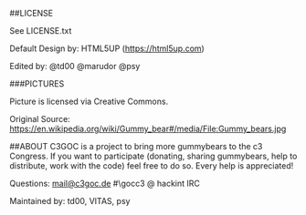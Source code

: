 ##LICENSE

See LICENSE.txt

Default Design by: HTML5UP (https://html5up.com)

Edited by: @td00 @marudor @psy

###PICTURES

Picture is licensed via Creative Commons.

Original Source:
https://en.wikipedia.org/wiki/Gummy_bear#/media/File:Gummy_bears.jpg

##ABOUT
C3GOC is a project to bring more gummybears to the c3 Congress.
If you want to participate (donating, sharing gummybears, help to distribute, work with the code) feel free to do so.
Every help is appreciated!


Questions: mail@c3goc.de
#\gocc3 @ hackint IRC

Maintained by: td00, VITAS, psy
